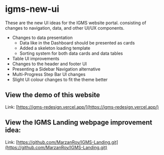 # igms-new-ui
These are the new UI ideas for the IGMS website portal. consisting of changes to navigation, data, and other UI/UX components.

- Changes to data presentation
  - Data like in the Dashboard should be presented as cards
  - Added a skeleton loading template
  - Sorting system for both data cards and data tables
- Table UI improvements
- Changes to the header and footer UI
- Presenting a Sidebar Navigation alternative
- Multi-Progress Step Bar UI changes
- Slight UI colour changes to fit the theme better

## View the demo of this website
Link: [https://igms-redesign.vercel.app/](https://igms-redesign.vercel.app/)

## View the IGMS Landing webpage improvement idea:
Link: [https://github.com/MarzanRoy/IGMS-Landing.git](https://github.com/MarzanRoy/IGMS-Landing.git)

